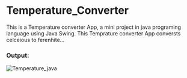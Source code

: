 # Temperature_Converter
This is a Temperature converter App, a mini project in java programing language using Java Swing. This Temprature converter App conversts celceious to ferenhite...

<h3>Output:</h3>

![Temperature_java](https://github.com/hey-its-d2t2/Temperature_Converter/assets/63626210/94d74877-06c8-4e0c-8dd5-21c6d28b5a64)
